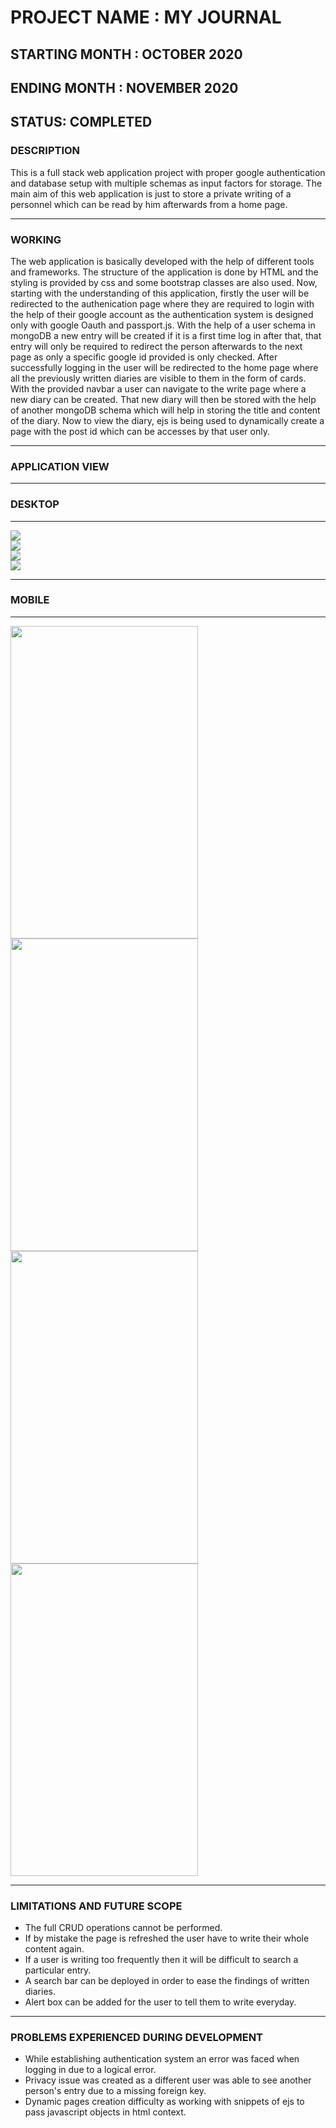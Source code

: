 # PROJECT NAME : MY JOURNAL

## STARTING MONTH : OCTOBER 2020
## ENDING MONTH : NOVEMBER 2020

## STATUS: COMPLETED

### DESCRIPTION

This is a full stack web application project with proper google authentication and database setup with multiple schemas as input factors for storage. The main aim of this web application is just to store a private writing of a personnel which can be read by him afterwards from a home page. 

---

### WORKING 

The web application is basically developed with the help of different tools and frameworks. The structure of the application is done by HTML and the styling is provided by css and some bootstrap classes are also used. Now, starting with the understanding of this application, firstly the user will be redirected to the authenication page where they are required to login with the help of their google account as the authentication system is designed only with google Oauth and passport.js. With the help of a user schema in mongoDB a new entry will be created if it is a first time log in after that, that entry will only be required to redirect the person afterwards to the next page as only a specific google id provided is only checked. After successfully logging in the user will be redirected to the home page where all the previously written diaries are visible to them in the form of cards. With the provided navbar a user can navigate to the write page where a new diary can be created. That new diary will then be stored with the help of another mongoDB schema which will help in storing the title and content of the diary. Now to view the diary, ejs is being used to dynamically create a page with the post id which can be accesses by that user only.

---

### APPLICATION VIEW

---

### DESKTOP

---

<img src = "Screenshots/Login%20Page%20.png" > 
<br />
<img src = "Screenshots/Home%20Page.png" > 
<br />
<img src = "Screenshots/Write%20Page%20.png" > 
<br />
<img src = "Screenshots/Display%20Page%20.png" > 

---

### MOBILE

---

<img src = "Screenshots/Login%20Page%20Mobile%20.png" width=300 height=500>  <img src = "Screenshots/Home%20Page%20Mobile%20.png" width=300 height=500> 
<br />
<img src = "Screenshots/Write%20Page%20Mobile.png" width=300 height=500>  <img src = "Screenshots/Display%20Page%20Mobile.png" width=300 height=500> 

---

### LIMITATIONS AND FUTURE SCOPE

- The full CRUD operations cannot be performed. 
- If by mistake the page is refreshed the user have to write their whole content again.
- If a user is writing too frequently then it will be difficult to search a particular entry.
- A search bar can be deployed in order to ease the findings of written diaries.
- Alert box can be added for the user to tell them to write everyday.

---

### PROBLEMS EXPERIENCED DURING DEVELOPMENT

- While establishing authentication system an error was faced when logging in due to a logical error.
- Privacy issue was created as a different user was able to see another person's entry due to a missing foreign key. 
- Dynamic pages creation difficulty as working with snippets of ejs to pass javascript objects in html context. 



